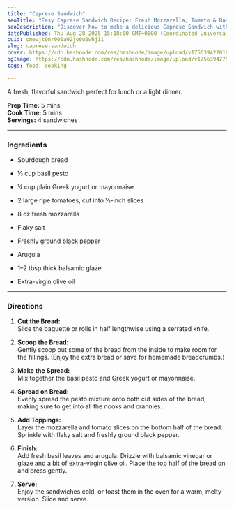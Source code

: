 ```yaml
---
title: "Caprese Sandwich"
seoTitle: "Easy Caprese Sandwich Recipe: Fresh Mozzarella, Tomato & Basil Lunch"
seoDescription: "Discover how to make a delicious Caprese Sandwich with fresh mozzarella, ripe tomatoes, basil, and pesto. Perfect for a quick lunch or light dinner."
datePublished: Thu Aug 28 2025 15:18:00 GMT+0000 (Coordinated Universal Time)
cuid: cmevjt0nr000a02jo0u0whj1i
slug: caprese-sandwich
cover: https://cdn.hashnode.com/res/hashnode/image/upload/v1756394220102/84b07147-f20b-4ac7-9643-7d7fabf34c71.jpeg
ogImage: https://cdn.hashnode.com/res/hashnode/image/upload/v1756394275408/ee8ebc2f-36a8-44dd-b7ec-5d4d43d1af49.jpeg
tags: food, cooking

---
```


A fresh, flavorful sandwich perfect for lunch or a light dinner.

**Prep Time:** 5 mins  
**Cook Time:** 5 mins  
**Servings:** 4 sandwiches

---

### Ingredients

* Sourdough bread
    
* ⅓ cup basil pesto
    
* ¼ cup plain Greek yogurt or mayonnaise
    
* 2 large ripe tomatoes, cut into ½-inch slices
    
* 8 oz fresh mozzarella
    
* Flaky salt
    
* Freshly ground black pepper
    
* Arugula
    
* 1–2 tbsp thick balsamic glaze
    
* Extra-virgin olive oil
    

---

### Directions

1. **Cut the Bread:**  
    Slice the baguette or rolls in half lengthwise using a serrated knife.
    
2. **Scoop the Bread:**  
    Gently scoop out some of the bread from the inside to make room for the fillings. (Enjoy the extra bread or save for homemade breadcrumbs.)
    
3. **Make the Spread:**  
    Mix together the basil pesto and Greek yogurt or mayonnaise.
    
4. **Spread on Bread:**  
    Evenly spread the pesto mixture onto both cut sides of the bread, making sure to get into all the nooks and crannies.
    
5. **Add Toppings:**  
    Layer the mozzarella and tomato slices on the bottom half of the bread. Sprinkle with flaky salt and freshly ground black pepper.
    
6. **Finish:**  
    Add fresh basil leaves and arugula. Drizzle with balsamic vinegar or glaze and a bit of extra-virgin olive oil. Place the top half of the bread on and press gently.
    
7. **Serve:**  
    Enjoy the sandwiches cold, or toast them in the oven for a warm, melty version. Slice and serve.
